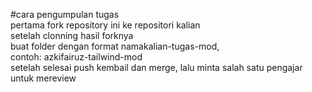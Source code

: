#cara pengumpulan tugas
<br>
pertama fork repository ini ke repositori kalian
<br>
setelah clonning hasil forknya
<br>
buat folder dengan format namakalian-tugas-mod,
<br>
contoh: azkifairuz-tailwind-mod
<br>
setelah selesai push kembail dan merge, lalu minta salah satu pengajar untuk mereview
<br>
